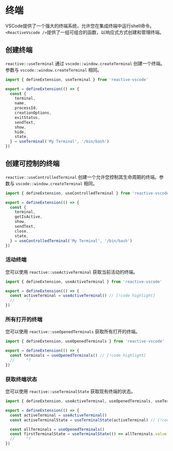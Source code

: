 # 终端

VSCode提供了一个强大的终端系统，允许您在集成终端中运行shell命令。`<ReactiveVscode />`提供了一组可组合的函数，以响应式方式创建和管理终端。

## 创建终端

`reactive::useTerminal` 通过 `vscode::window.createTerminal` 创建一个终端。参数与 `vscode::window.createTerminal` 相同。

```ts
import { defineExtension, useTerminal } from 'reactive-vscode'

export = defineExtension(() => {
  const {
    terminal,
    name,
    processId,
    creationOptions,
    exitStatus,
    sendText,
    show,
    hide,
    state,
  } = useTerminal('My Terminal', '/bin/bash')
})
```

## 创建可控制的终端

`reactive::useControlledTerminal` 创建一个允许您控制其生命周期的终端。参数与 `vscode::window.createTerminal` 相同。

```ts
import { defineExtension, useControlledTerminal } from 'reactive-vscode'

export = defineExtension(() => {
  const {
    terminal,
    getIsActive,
    show,
    sendText,
    close,
    state,
  } = useControlledTerminal('My Terminal', '/bin/bash')
})
```

### 活动终端

您可以使用 `reactive::useActiveTerminal` 获取当前活动的终端。

```ts
import { defineExtension, useActiveTerminal } from 'reactive-vscode'

export = defineExtension(() => {
  const activeTerminal = useActiveTerminal() // [!code highlight]
  //     ^?
})
```

### 所有打开的终端

您可以使用 `reactive::useOpenedTerminals` 获取所有打开的终端。

```ts
import { defineExtension, useOpenedTerminals } from 'reactive-vscode'

export = defineExtension(() => {
  const terminals = useOpenedTerminals() // [!code highlight]
  //     ^?
})
```

### 获取终端状态

您可以使用 `reactive::useTerminalState` 获取现有终端的状态。

```ts
import { defineExtension, useActiveTerminal, useOpenedTerminals, useTerminalState } from 'reactive-vscode'

export = defineExtension(() => {
  const activeTerminal = useActiveTerminal()
  const activeTerminalState = useTerminalState(activeTerminal) // [!code highlight]

  const allTerminals = useOpenedTerminals()
  const firstTerminalState = useTerminalState(() => allTerminals.value[0]) // [!code highlight]
  //     ^?
})
```
